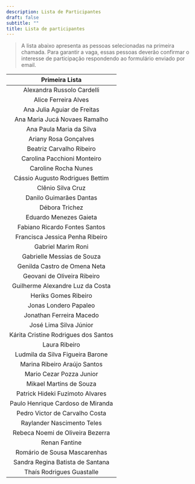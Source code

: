 ```yaml
---
description: Lista de Participantes
draft: false
subtitle: ""
title: Lista de participantes
---
```


> A lista abaixo apresenta as pessoas selecionadas na primeira chamada. Para garantir a vaga, essas pessoas deverão confirmar o interesse de participação respondendo ao formulário enviado por email.

|**Primeira Lista**|
|:-:|
|Alexandra Russolo Cardelli|
|Alice Ferreira Alves|
|Ana Julia Aguiar de Freitas|
|Ana Maria Jucá Novaes Ramalho|
|Ana Paula Maria da Silva|
|Ariany Rosa Gonçalves|
|Beatriz Carvalho Ribeiro|
|Carolina Pacchioni Monteiro|
|Caroline Rocha Nunes|
|Cássio Augusto Rodrigues Bettim|
|Clênio Silva Cruz|
|Danilo Guimarães Dantas|
|Débora Trichez|
|Eduardo Menezes Gaieta|
|Fabiano Ricardo Fontes Santos|
|Francisca Jessica Penha Ribeiro|
|Gabriel Marim Roni|
|Gabrielle Messias de Souza|
|Genilda Castro de Omena Neta|
|Geovani de Oliveira Ribeiro|
|Guilherme Alexandre Luz da Costa|
|Heriks Gomes Ribeiro|
|Jonas Londero Papaleo|
|Jonathan Ferreira Macedo|
|José Lima Silva Júnior|
|Kárita Cristine Rodrigues dos Santos|
|Laura Ribeiro|
|Ludmila da Silva Figueira Barone|
|Marina Ribeiro Araújo Santos|
|Mario Cezar Pozza Junior|
|Mikael Martins de Souza|
|Patrick Hideki Fuzimoto Alvares|
|Paulo Henrique Cardoso de Miranda|
|Pedro Victor de Carvalho Costa|
|Raylander Nascimento Teles|
|Rebeca Noemi de Oliveira Bezerra|
|Renan Fantine|
|Romário de Sousa Mascarenhas|
|Sandra Regina Batista de Santana|
|Thaís Rodrigues Guastalle|
